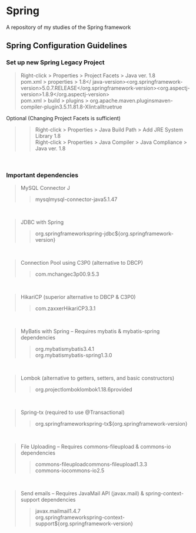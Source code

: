 # Spring
A repository of my studies of the Spring framework
<br/>

## Spring Configuration Guidelines

### Set up new Spring Legacy Project
> Right-click > Properties > Project Facets > Java ver. 1.8 <br/>
pom.xml > properties > <java-version>1.8</ java-version><org.springframework-version>5.0.7.RELEASE</org.springframework-version><org.aspectj-version>1.8.9</org.aspectj-version> <br/>
pom.xml > build > plugins > <plugin><groupId>org.apache.maven.plugins</groupId><artifactId>maven-compiler-plugin</artifactId><version>3.5.1</version><configuration><source>1.8</source><target>1.8</target><compilerArgument>-Xlint:all</compilerArgument><showWarnings>true</showWarnings><showDeprecation>true</showDeprecation></configuration></plugin> <br/>

Optional (Changing Project Facets is sufficient) <br/>
>> Right-click > Properties > Java Build Path > Add JRE System Library 1.8 <br/>
Right-click > Properties > Java Compiler > Java Compliance > Java ver. 1.8
<br/>

### Important dependencies
> MySQL Connector J
>> <dependency><groupId>mysql</groupId><artifactId>mysql-connector-java</artifactId><version>5.1.47</version></dependency>
<br/>

> JDBC with Spring
>> <dependency><groupId>org.springframework</groupId><artifactId>spring-jdbc</artifactId><version>${org.springframework-version}</version></dependency>
<br/>

> Connection Pool using C3P0 (alternative to DBCP)
>> <dependency><groupId>com.mchange</groupId><artifactId>c3p0</artifactId><version>0.9.5.3</version></dependency>
<br/>

> HikariCP (superior alternative to DBCP & C3P0)
>> <dependency><groupId>com.zaxxer</groupId><artifactId>HikariCP</artifactId><version>3.3.1</version></dependency>
<br/>

> MyBatis with Spring – Requires mybatis & mybatis-spring dependencies
>> <dependency><groupId>org.mybatis</groupId><artifactId>mybatis</artifactId><version>3.4.1</version></dependency> <br/>
>> <dependency><groupId>org.mybatis</groupId><artifactId>mybatis-spring</artifactId><version>1.3.0</version></dependency>
<br/>

> Lombok (alternative to getters, setters, and basic constructors)
>> <dependency><groupId>org.projectlombok</groupId><artifactId>lombok</artifactId><version>1.18.6</version><scope>provided</scope></dependency>
<br/>

> Spring-tx (required to use @Transactional)
>> <dependency><groupId>org.springframework</groupId><artifactId>spring-tx</artifactId><version>${org.springframework-version}</version></dependency>
<br/>

> File Uploading – Requires commons-fileupload & commons-io dependencies
>> <dependency><groupId>commons-fileupload</groupId><artifactId>commons-fileupload</artifactId><version>1.3.3</version></dependency> <br/>
>> <dependency><groupId>commons-io</groupId><artifactId>commons-io</artifactId><version>2.5</version></dependency>
<br/>

> Send emails – Requires JavaMail API (javax.mail) & spring-context-support dependencies
>> <dependency><groupId>javax.mail</groupId><artifactId>mail</artifactId><version>1.4.7</version></dependency> <br/>
>> <dependency><groupId>org.springframework</groupId><artifactId>spring-context-support</artifactId><version>${org.springframework-version}</version></dependency>

